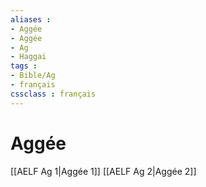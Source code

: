 ```yaml
---
aliases : 
- Aggée
- Aggée
- Ag
- Haggai
tags : 
- Bible/Ag
- français
cssclass : français
---
```


# Aggée

[[AELF Ag 1|Aggée 1]]
[[AELF Ag 2|Aggée 2]]
